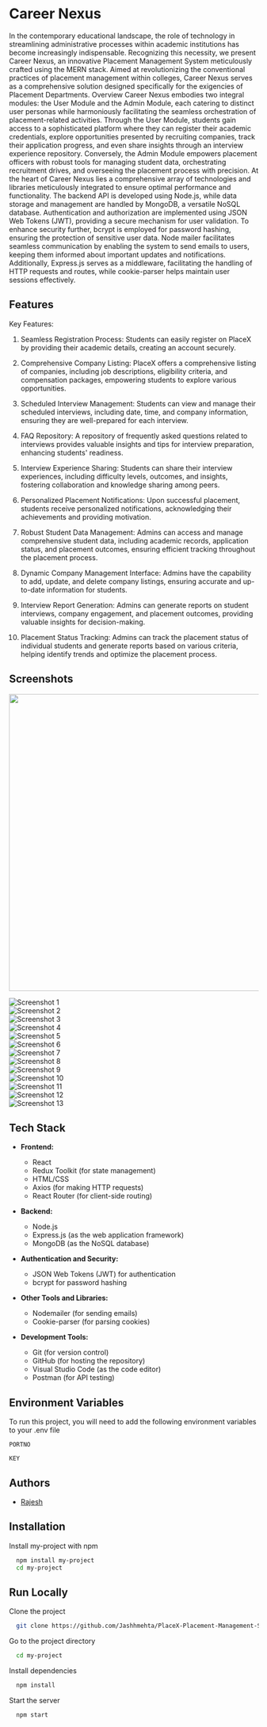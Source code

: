 
# Career Nexus

In the contemporary educational landscape, the role of technology in streamlining administrative 
processes within academic institutions has become increasingly indispensable. Recognizing this 
necessity, we present Career Nexus, an innovative Placement Management System meticulously crafted 
using the MERN stack. Aimed at revolutionizing the conventional practices of placement 
management within colleges, Career Nexus serves as a comprehensive solution designed specifically for 
the exigencies of Placement Departments. Overview Career Nexus embodies two integral modules: the 
User Module and the Admin Module, each catering to distinct user personas while harmoniously 
facilitating the seamless orchestration of placement-related activities. Through the User Module, 
students gain access to a sophisticated platform where they can register their academic credentials, 
explore opportunities presented by recruiting companies, track their application progress, and even 
share insights through an interview experience repository. Conversely, the Admin Module 
empowers placement officers with robust tools for managing student data, orchestrating 
recruitment drives, and overseeing the placement process with precision. At the heart of Career Nexus 
lies a comprehensive array of technologies and libraries meticulously integrated to ensure optimal 
performance and functionality. The backend API is developed using Node.js, while data storage 
and management are handled by MongoDB, a versatile NoSQL database. Authentication and 
authorization are implemented using JSON Web Tokens (JWT), providing a secure mechanism 
for user validation. To enhance security further, bcrypt is employed for password hashing, ensuring 
the protection of sensitive user data. Node mailer facilitates seamless communication by enabling 
the system to send emails to users, keeping them informed about important updates and 
notifications. Additionally, Express.js serves as a middleware, facilitating the handling of HTTP 
requests and routes, while cookie-parser helps maintain user sessions effectively.

## Features

Key Features:

1. Seamless Registration Process: Students can easily register on PlaceX by providing their academic details, creating an account securely.

2. Comprehensive Company Listing: PlaceX offers a comprehensive listing of companies, including job descriptions, eligibility criteria, and compensation packages, empowering students to explore various opportunities.

3. Scheduled Interview Management: Students can view and manage their scheduled interviews, including date, time, and company information, ensuring they are well-prepared for each interview.

4. FAQ Repository: A repository of frequently asked questions related to interviews provides valuable insights and tips for interview preparation, enhancing students' readiness.

5. Interview Experience Sharing: Students can share their interview experiences, including difficulty levels, outcomes, and insights, fostering collaboration and knowledge sharing among peers.

6. Personalized Placement Notifications: Upon successful placement, students receive personalized notifications, acknowledging their achievements and providing motivation.

7. Robust Student Data Management: Admins can access and manage comprehensive student data, including academic records, application status, and placement outcomes, ensuring efficient tracking throughout the placement process.

8. Dynamic Company Management Interface: Admins have the capability to add, update, and delete company listings, ensuring accurate and up-to-date information for students.

9. Interview Report Generation: Admins can generate reports on student interviews, company engagement, and placement outcomes, providing valuable insights for decision-making.

10. Placement Status Tracking: Admins can track the placement status of individual students and generate reports based on various criteria, helping identify trends and optimize the placement process.


## Screenshots
<img src="https://drive.google.com/uc?export=view&id=1MBLMas7hnfZS1Voz4qQ8h0i8e3qMwpZ1" width="600"/>


![Screenshot 1](https://drive.google.com/uc?export=view&id=1MBLMas7hnfZS1Voz4qQ8h0i8e3qMwpZ1)  
![Screenshot 2](https://drive.google.com/uc?export=view&id=1LXXwoQe2dxe2xGLz5-IYDw6v2jbkKY_n)  
![Screenshot 3](https://drive.google.com/uc?export=view&id=1n5yDrqjzqzms2a1feeJWojjpZtqmkLDW)  
![Screenshot 4](https://drive.google.com/uc?export=view&id=1n5yDrqjzqzms2a1feeJWojjpZtqmkLDW)  
![Screenshot 5](https://drive.google.com/uc?export=view&id=1n5yDrqjzqzms2a1feeJWojjpZtqmkLDW)  
![Screenshot 6](https://drive.google.com/uc?export=view&id=1n5yDrqjzqzms2a1feeJWojjpZtqmkLDW)  
![Screenshot 7](https://drive.google.com/uc?export=view&id=1PyXkVEN9nNxd8umpOJT57WO4Ith1U2DO)  
![Screenshot 8](https://drive.google.com/uc?export=view&id=1OpgickOkXQ3YYefCzuWKr1lJMCqg7Wed)  
![Screenshot 9](https://drive.google.com/uc?export=view&id=1szymmUpsJvtN2qOFQDRTRtaulIHd8jUy)  
![Screenshot 10](https://drive.google.com/uc?export=view&id=1bR-2TJzIyFABHsB6MwPQjiZDsKwnRC4P)  
![Screenshot 11](https://drive.google.com/uc?export=view&id=1ZGB4AIO9wwulbyjWC_bnTLzYg9zJrfoL)  
![Screenshot 12](https://drive.google.com/uc?export=view&id=1THAo3kk1JF8oXG1zSdI-cdROHn_ccLIv)  
![Screenshot 13](https://drive.google.com/uc?export=view&id=1KFevudHUYWd1oEjnvkNlWM8pOBFFP0ac)
## Tech Stack

- **Frontend:**
  - React
  - Redux Toolkit (for state management)
  - HTML/CSS
  - Axios (for making HTTP requests)
  - React Router (for client-side routing)
  
- **Backend:**
  - Node.js
  - Express.js (as the web application framework)
  - MongoDB (as the NoSQL database)
  
- **Authentication and Security:**
  - JSON Web Tokens (JWT) for authentication
  - bcrypt for password hashing
  
- **Other Tools and Libraries:**
  - Nodemailer (for sending emails)
  - Cookie-parser (for parsing cookies)
  
- **Development Tools:**
  - Git (for version control)
  - GitHub (for hosting the repository)
  - Visual Studio Code (as the code editor)
  - Postman (for API testing)

## Environment Variables

To run this project, you will need to add the following environment variables to your .env file

`PORTNO`

`KEY`


## Authors

- [Rajesh](https://www.linkedin.com/in/rajeshoff7-s/)


## Installation

Install my-project with npm

```bash
  npm install my-project
  cd my-project
```
    
## Run Locally

Clone the project

```bash
  git clone https://github.com/Jashhmehta/PlaceX-Placement-Management-System.git
```

Go to the project directory

```bash
  cd my-project
```

Install dependencies

```bash
  npm install
```

Start the server

```bash
  npm start
```

